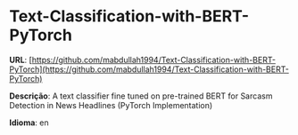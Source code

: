 # Text-Classification-with-BERT-PyTorch
**URL**: [https://github.com/mabdullah1994/Text-Classification-with-BERT-PyTorch](https://github.com/mabdullah1994/Text-Classification-with-BERT-PyTorch)

**Descrição**: A text classifier fine tuned on pre-trained BERT for Sarcasm Detection in News Headlines (PyTorch Implementation)

**Idioma**: en
